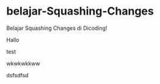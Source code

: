 # belajar-Squashing-Changes
Belajar Squashing Changes di Dicoding!

Hallo

test

wkwkwkkww


dsfsdfsd
